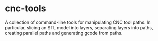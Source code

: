 # cnc-tools

A collection of command-line tools for manipulating CNC tool paths. In particular, slicing an STL model into layers, separating layers into paths, creating parallel paths and generating gcode from paths.
